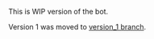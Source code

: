 This is WIP version of the bot.

Version 1 was moved to [version_1 branch](https://github.com/4d4c/PWNgress/tree/version_1).
